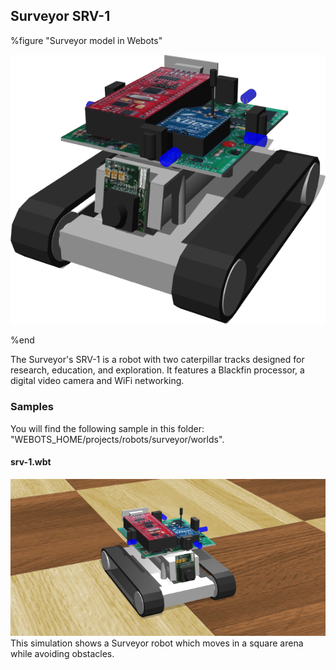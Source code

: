## Surveyor SRV-1

%figure "Surveyor model in Webots"

![model.png](images/robots/surveyor/model.png)

%end

The Surveyor's SRV-1 is a robot with two caterpillar tracks designed for research, education, and exploration.
It features a Blackfin processor, a digital video camera and WiFi networking.

### Samples

You will find the following sample in this folder: "WEBOTS\_HOME/projects/robots/surveyor/worlds".

#### srv-1.wbt

![srv-1.wbt.png](images/robots/surveyor/srv-1.wbt.png) This simulation shows a Surveyor robot which moves in a square arena while avoiding obstacles.
